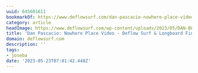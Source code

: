 ```yaml
---
uuid: 645601611
bookmarkOf: https://www.deflowsurf.com/dan-pascacio-nowhere-place-video/
category: article
headImage: https://www.deflowsurf.com/wp-content/uploads/2023/05/DAN-BLOG-BANNER.jpg
title: 'Dan Pascacio: Nowhere Place Video - Deflow Surf & Longboard Fins'
domain: deflowsurf.com
description: ''
tags:
- joseba
date: '2023-05-23T07:01:42.448Z'
---
```



